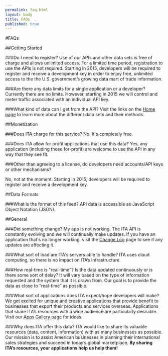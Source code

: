 ```yaml
---
permalink: faq.html
layout: body
title: FAQs
published: true
---
```


#FAQs

##Getting Started

###Do I need to register?
Use of our APIs and other data sets is free of charge and allows unlimited access.  For a limited time period, registration to use the APIs is not required.  Starting in 2015, developers will be required to register and receive a development key in order to enjoy free, unlimited access to the the U.S. government’s growing data mart of trade information.

###Are there any data limits for a single application or a developer?
Currently there are no limits.  However, starting in 2015 we will control and meter traffic associated with an individual API key.

<!-- The default setting will be no more than **X** calls per second and **XXX** calls per day. This threshold can be raised for either a specific API key or globally if needed. We expect to make adjustments to the default settings over time. Our goal is to encourage the development of applications that help exporters. We do not want to introduce any limitations that work against that. -->

###What kind of data can I get from the API?
Visit the links on the [Home page](http://developer.trade.gov) to learn more about the different data sets and their methods.

##Monetization

###Does ITA charge for this service?
No. It's completely free.

###Does ITA allow for profit applications that use this data?
Yes, any application (including those for-profit) are welcome to use the API in any way that they see fit.

<!-- as long as they conform to the [Developer License Agreement](/developer-license.html). -->

###Other than agreeing to a license, do developers need accounts/API keys or other mechanisms?

No, not at the moment.  Starting in 2015, developers will be required to register and receive a development key.

<!-- Developers need to **register** and get an API key. ITA uses **XXX** to handle registration, API key distribution, and general management of the data flow. -->

##Data Formats

###What is the format of this feed?
API data is accessible as JavaScript Object Notation (JSON).

<!-- ###I am ready to deploy my application. How can I get my data limits increased?
When you are ready to release your app, please **XXX...** -->

##General

###Did something change?  My app is not working.
The ITA API is constantly evolving and we will continually make updates. If you have an application that's no longer working, visit the [Change Log](change-log.html) page to see if any updates are affecting it.

###What sort of load are ITA's servers able to handle?
ITA uses cloud computing, so there is no impact on ITA’s infrastructure.

###How real-time is "real-time"? Is the data updated continuously or is there some sort of delay?
It will vary based on the type of information requested and the system that it is drawn from. Our goal is to provide the data as close to “real-time” as possible.

###What sort of applications does ITA expect/hope developers will make?
We get excited for unique and creative applications that provide benefit to businesses that export their products and services overseas.  Applications that share ITA’s resources with a wide audience are particularly desirable.  Visit our [Apps Gallery page](app-gallery.html) for ideas.

###Why does ITA offer this data?
ITA would like to share its valuable resources (data, content, information) with as many businesses as possible.  Our mission is to assist American businesses in planning their international sales strategies and succeed in today’s global marketplace.  **By sharing ITA’s resources, your applications help us help them!**